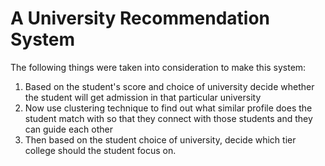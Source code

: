 <h1>A University Recommendation System </h1>
The following things were taken into consideration to make this system:
<ol>
  <li>Based on the student's score and choice of university decide whether the student will get admission in that particular university</li>
  <li>Now use clustering technique to find out what similar profile does the student match with so that they connect with those students and they can guide each other</li>
  <li>Then based on the student choice of university, decide which tier college should the student focus on.</li>
</ol>
